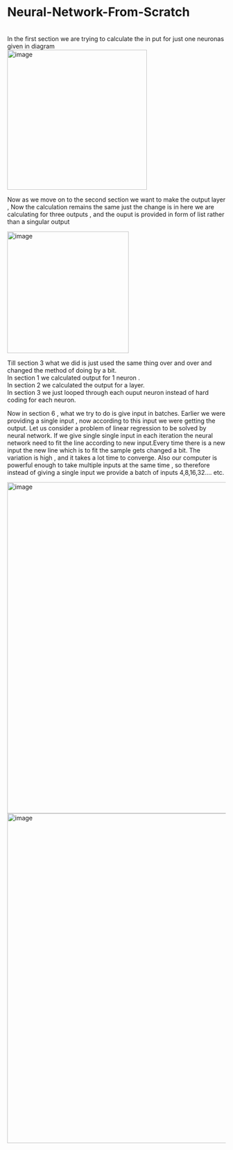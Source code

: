 # Neural-Network-From-Scratch
<br>
In the first section we are trying to calculate the in put for just one neuronas given in diagram<br>
<img width="322" alt="image" src="https://github.com/sarthak1366/Neural-Network-From-Scratch/assets/49805771/6d01d210-a2b3-4736-8fef-e3b251a529db">

Now as we move on to the second section we want to make the output layer , Now the calculation remains the same just the change is in here we are calculating for three outputs , and the ouput is provided in form of list rather than a singular output

<img width="280" alt="image" src="https://github.com/sarthak1366/Neural-Network-From-Scratch/assets/49805771/4225782d-afc1-4cee-91da-51ace67c3f38">

Till section 3 what we did is just used the same thing over and over and changed the method of doing by a bit.<br>
In section 1 we calculated output for 1 neuron .<br>
In section 2 we calculated the output for a layer.<br>
In section 3 we just looped through each ouput neuron instead of hard coding for each neuron. <br>

Now in section 6 , what we try to do is give input in batches. Earlier we were providing a single input , now according to this input we were getting the output.
Let us consider a problem of linear regression to be solved by neural network. If we give single single input in each iteration the neural network need to fit the line according to new input.Every time there is a new input the new line which is to fit the sample gets changed a bit. The variation is high , and it takes a lot time to converge. Also our computer is powerful enough to take multiple inputs at the same time , so therefore instead of giving a single input we provide a batch of inputs 4,8,16,32.... etc.

<img width="762" alt="image" src="https://github.com/sarthak1366/Neural-Network-From-Scratch/assets/49805771/ad47383f-10ac-4363-8ae5-a869b77d08d4">
<img width="759" alt="image" src="https://github.com/sarthak1366/Neural-Network-From-Scratch/assets/49805771/1e1206f3-5d84-479d-a57c-a0e2a7107fe1">

